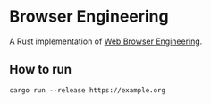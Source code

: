 Browser Engineering
===

A Rust implementation of [Web Browser Engineering](https://browser.engineering/).

## How to run
```
cargo run --release https://example.org
```